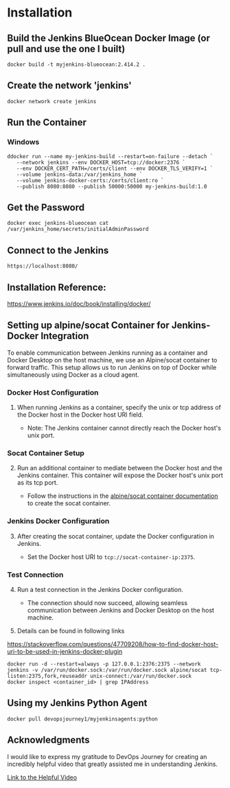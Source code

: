 # Installation
## Build the Jenkins BlueOcean Docker Image (or pull and use the one I built)
```
docker build -t myjenkins-blueocean:2.414.2 .
```

## Create the network 'jenkins'
```
docker network create jenkins
```

## Run the Container
### Windows
```
ddocker run --name my-jenkins-build --restart=on-failure --detach `
   --network jenkins --env DOCKER_HOST=tcp://docker:2376 `
   --env DOCKER_CERT_PATH=/certs/client --env DOCKER_TLS_VERIFY=1 `
   --volume jenkins-data:/var/jenkins_home `
   --volume jenkins-docker-certs:/certs/client:ro `
   --publish 8080:8080 --publish 50000:50000 my-jenkins-build:1.0 
```


## Get the Password
```
docker exec jenkins-blueocean cat /var/jenkins_home/secrets/initialAdminPassword
```

## Connect to the Jenkins
```
https://localhost:8080/
```

## Installation Reference:
https://www.jenkins.io/doc/book/installing/docker/

## Setting up alpine/socat Container for Jenkins-Docker Integration

To enable communication between Jenkins running as a container and Docker Desktop on the host machine, we use an Alpine/socat container to forward traffic. This setup allows us to run Jenkins on top of Docker while simultaneously using Docker as a cloud agent.

### Docker Host Configuration

1. When running Jenkins as a container, specify the unix or tcp address of the Docker host in the Docker host URI field.

   - Note: The Jenkins container cannot directly reach the Docker host's unix port.

### Socat Container Setup

2. Run an additional container to mediate between the Docker host and the Jenkins container. This container will expose the Docker host's unix port as its tcp port.

   - Follow the instructions in the [alpine/socat container documentation](https://hub.docker.com/r/alpine/socat/) to create the socat container.

### Jenkins Docker Configuration

3. After creating the socat container, update the Docker configuration in Jenkins.

   - Set the Docker host URI to `tcp://socat-container-ip:2375`.

### Test Connection

4. Run a test connection in the Jenkins Docker configuration.

   - The connection should now succeed, allowing seamless communication between Jenkins and Docker Desktop on the host machine.

5. Details can be found in following links 

https://stackoverflow.com/questions/47709208/how-to-find-docker-host-uri-to-be-used-in-jenkins-docker-plugin
```
docker run -d --restart=always -p 127.0.0.1:2376:2375 --network jenkins -v /var/run/docker.sock:/var/run/docker.sock alpine/socat tcp-listen:2375,fork,reuseaddr unix-connect:/var/run/docker.sock
docker inspect <container_id> | grep IPAddress
```

## Using my Jenkins Python Agent
```
docker pull devopsjourney1/myjenkinsagents:python
```
## Acknowledgments

I would like to express my gratitude to DevOps Journey for creating an incredibly helpful video that greatly assisted me in understanding Jenkins.

[Link to the Helpful Video](https://www.youtube.com/watch?v=6YZvp2GwT0A)